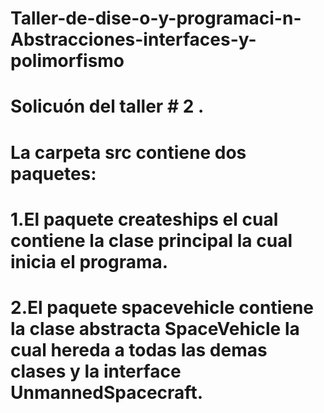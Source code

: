 # Taller-de-dise-o-y-programaci-n-Abstracciones-interfaces-y-polimorfismo

# Solicuón del  taller # 2 .
# La carpeta src  contiene dos paquetes: 
# 1.El paquete createships  el cual contiene la clase principal la cual inicia el programa.
# 2.El paquete spacevehicle contiene la clase abstracta SpaceVehicle la cual hereda a todas las demas clases y la interface UnmannedSpacecraft.

